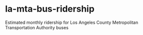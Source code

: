 la-mta-bus-ridership
====================

Estimated monthly ridership for Los Angeles County Metropolitan Transportation Authority buses
